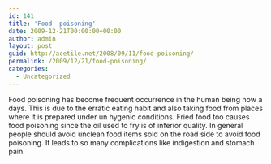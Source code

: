 ```yaml
---
id: 141
title: 'Food  poisoning'
date: 2009-12-21T00:00:00+00:00
author: admin
layout: post
guid: http://acetile.net/2008/09/11/food-poisoning/
permalink: /2009/12/21/food-poisoning/
categories:
  - Uncategorized
---
```

Food poisoning has become frequent occurrence in the human being now a days. This is due to the erratic eating habit and also taking food from places where it is prepared under un hygenic conditions. Fried food too causes food poisoning since the oil used to fry is of inferior quality. In general people should avoid unclean food items sold on the road side to avoid food poisoning. It leads to so many complications like indigestion and stomach pain.